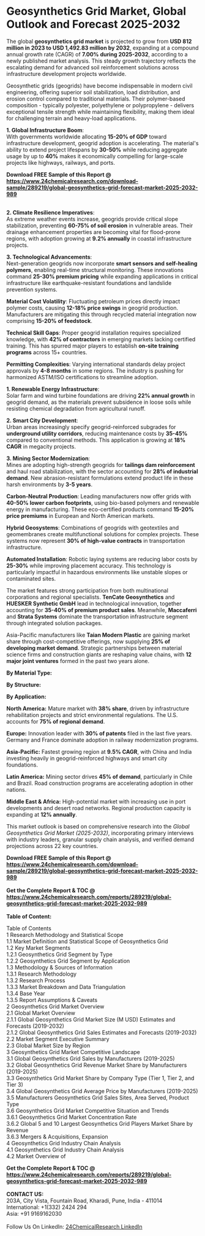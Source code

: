 <h1>Geosynthetics Grid Market, Global Outlook and Forecast 2025-2032</h1><p>The global <strong>geosynthetics grid market</strong> is projected to grow from <strong>USD 812 million in 2023 to USD 1,492.83 million by 2032</strong>, expanding at a compound annual growth rate (CAGR) of <strong>7.00% during 2025-2032</strong>, according to a newly published market analysis. This steady growth trajectory reflects the escalating demand for advanced soil reinforcement solutions across infrastructure development projects worldwide.</p><p>Geosynthetic grids (geogrids) have become indispensable in modern civil engineering, offering superior soil stabilization, load distribution, and erosion control compared to traditional materials. Their polymer-based composition - typically polyester, polyethylene or polypropylene - delivers exceptional tensile strength while maintaining flexibility, making them ideal for challenging terrain and heavy-load applications.</p><p><strong>1. Global Infrastructure Boom</strong>:<br>
With governments worldwide allocating <strong>15-20% of GDP</strong> toward infrastructure development, geogrid adoption is accelerating. The material's ability to extend project lifespans by <strong>30-50%</strong> while reducing aggregate usage by up to <strong>40%</strong> makes it economically compelling for large-scale projects like highways, railways, and ports.</p><div><b>Download FREE Sample of this Report @ 
            <a href="https://www.24chemicalresearch.com/download-sample/289219/global-geosynthetics-grid-forecast-market-2025-2032-989">
            https://www.24chemicalresearch.com/download-sample/289219/global-geosynthetics-grid-forecast-market-2025-2032-989</a></b></div><br><p><strong>2. Climate Resilience Imperatives</strong>:<br>
As extreme weather events increase, geogrids provide critical slope stabilization, preventing <strong>60-75% of soil erosion</strong> in vulnerable areas. Their drainage enhancement properties are becoming vital for flood-prone regions, with adoption growing at <strong>9.2% annually</strong> in coastal infrastructure projects.</p><p><strong>3. Technological Advancements</strong>:<br>
Next-generation geogrids now incorporate <strong>smart sensors and self-healing polymers</strong>, enabling real-time structural monitoring. These innovations command <strong>25-30% premium pricing</strong> while expanding applications in critical infrastructure like earthquake-resistant foundations and landslide prevention systems.</p><p><strong>Material Cost Volatility</strong>: Fluctuating petroleum prices directly impact polymer costs, causing <strong>12-18% price swings</strong> in geogrid production. Manufacturers are mitigating this through recycled material integration now comprising <strong>15-20% of feedstock</strong>.</p><p><strong>Technical Skill Gaps</strong>: Proper geogrid installation requires specialized knowledge, with <strong>42% of contractors</strong> in emerging markets lacking certified training. This has spurred major players to establish <strong>on-site training programs</strong> across 15+ countries.</p><p><strong>Permitting Complexities</strong>: Varying international standards delay project approvals by <strong>4-8 months</strong> in some regions. The industry is pushing for harmonized ASTM/ISO certifications to streamline adoption.</p><p><strong>1. Renewable Energy Infrastructure</strong>:<br>
Solar farm and wind turbine foundations are driving <strong>22% annual growth</strong> in geogrid demand, as the materials prevent subsidence in loose soils while resisting chemical degradation from agricultural runoff.</p><p><strong>2. Smart City Development</strong>:<br>
Urban areas increasingly specify geogrid-reinforced subgrades for <strong>underground utility corridors</strong>, reducing maintenance costs by <strong>35-45%</strong> compared to conventional methods. This application is growing at <strong>18% CAGR</strong> in megacity projects.</p><p><strong>3. Mining Sector Modernization</strong>:<br>
Mines are adopting high-strength geogrids for <strong>tailings dam reinforcement</strong> and haul road stabilization, with the sector accounting for <strong>28% of industrial demand</strong>. New abrasion-resistant formulations extend product life in these harsh environments by <strong>3-5 years</strong>.</p><p><strong>Carbon-Neutral Production</strong>: Leading manufacturers now offer grids with <strong>40-50% lower carbon footprints</strong>, using bio-based polymers and renewable energy in manufacturing. These eco-certified products command <strong>15-20% price premiums</strong> in European and North American markets.</p><p><strong>Hybrid Geosystems</strong>: Combinations of geogrids with geotextiles and geomembranes create multifunctional solutions for complex projects. These systems now represent <strong>30% of high-value contracts</strong> in transportation infrastructure.</p><p><strong>Automated Installation</strong>: Robotic laying systems are reducing labor costs by <strong>25-30%</strong> while improving placement accuracy. This technology is particularly impactful in hazardous environments like unstable slopes or contaminated sites.</p><p>The market features strong participation from both multinational corporations and regional specialists. <strong>TenCate Geosynthetics</strong> and <strong>HUESKER Synthetic GmbH</strong> lead in technological innovation, together accounting for <strong>35-40% of premium product sales</strong>. Meanwhile, <strong>Maccaferri</strong> and <strong>Strata Systems</strong> dominate the transportation infrastructure segment through integrated solution packages.</p><p>Asia-Pacific manufacturers like <strong>Taian Modern Plastic</strong> are gaining market share through cost-competitive offerings, now supplying <strong>25% of developing market demand</strong>. Strategic partnerships between material science firms and construction giants are reshaping value chains, with <strong>12 major joint ventures</strong> formed in the past two years alone.</p><p><strong>By Material Type:</strong></p><p><strong>By Structure:</strong></p><p><strong>By Application:</strong></p><p><strong>North America:</strong> Mature market with <strong>38% share</strong>, driven by infrastructure rehabilitation projects and strict environmental regulations. The U.S. accounts for <strong>75% of regional demand</strong>.</p><p><strong>Europe:</strong> Innovation leader with <strong>30% of patents</strong> filed in the last five years. Germany and France dominate adoption in railway modernization programs.</p><p><strong>Asia-Pacific:</strong> Fastest growing region at <strong>9.5% CAGR</strong>, with China and India investing heavily in geogrid-reinforced highways and smart city foundations.</p><p><strong>Latin America:</strong> Mining sector drives <strong>45% of demand</strong>, particularly in Chile and Brazil. Road construction programs are accelerating adoption in other nations.</p><p><strong>Middle East &amp; Africa:</strong> High-potential market with increasing use in port developments and desert road networks. Regional production capacity is expanding at <strong>12% annually</strong>.</p><p>This market outlook is based on comprehensive research into the <em>Global Geosynthetics Grid Market (2025-2032)</em>, incorporating primary interviews with industry leaders, granular supply chain analysis, and verified demand projections across 22 key countries.</p><div><b>Download FREE Sample of this Report @ 
            <a href="https://www.24chemicalresearch.com/download-sample/289219/global-geosynthetics-grid-forecast-market-2025-2032-989">
            https://www.24chemicalresearch.com/download-sample/289219/global-geosynthetics-grid-forecast-market-2025-2032-989</a></b></div><br><div><b>Get the Complete Report & TOC @ 
            <a href="https://www.24chemicalresearch.com/reports/289219/global-geosynthetics-grid-forecast-market-2025-2032-989">
            https://www.24chemicalresearch.com/reports/289219/global-geosynthetics-grid-forecast-market-2025-2032-989</a></b></div><br>
            <b>Table of Content:</b><p>Table of Contents<br />
1 Research Methodology and Statistical Scope<br />
1.1 Market Definition and Statistical Scope of Geosynthetics Grid<br />
1.2 Key Market Segments<br />
1.2.1 Geosynthetics Grid Segment by Type<br />
1.2.2 Geosynthetics Grid Segment by Application<br />
1.3 Methodology & Sources of Information<br />
1.3.1 Research Methodology<br />
1.3.2 Research Process<br />
1.3.3 Market Breakdown and Data Triangulation<br />
1.3.4 Base Year<br />
1.3.5 Report Assumptions & Caveats<br />
2 Geosynthetics Grid Market Overview<br />
2.1 Global Market Overview<br />
2.1.1 Global Geosynthetics Grid Market Size (M USD) Estimates and Forecasts (2019-2032)<br />
2.1.2 Global Geosynthetics Grid Sales Estimates and Forecasts (2019-2032)<br />
2.2 Market Segment Executive Summary<br />
2.3 Global Market Size by Region<br />
3 Geosynthetics Grid Market Competitive Landscape<br />
3.1 Global Geosynthetics Grid Sales by Manufacturers (2019-2025)<br />
3.2 Global Geosynthetics Grid Revenue Market Share by Manufacturers (2019-2025)<br />
3.3 Geosynthetics Grid Market Share by Company Type (Tier 1, Tier 2, and Tier 3)<br />
3.4 Global Geosynthetics Grid Average Price by Manufacturers (2019-2025)<br />
3.5 Manufacturers Geosynthetics Grid Sales Sites, Area Served, Product Type<br />
3.6 Geosynthetics Grid Market Competitive Situation and Trends<br />
3.6.1 Geosynthetics Grid Market Concentration Rate<br />
3.6.2 Global 5 and 10 Largest Geosynthetics Grid Players Market Share by Revenue<br />
3.6.3 Mergers & Acquisitions, Expansion<br />
4 Geosynthetics Grid Industry Chain Analysis<br />
4.1 Geosynthetics Grid Industry Chain Analysis<br />
4.2 Market Overview of</p><div><b>Get the Complete Report & TOC @ 
            <a href="https://www.24chemicalresearch.com/reports/289219/global-geosynthetics-grid-forecast-market-2025-2032-989">
            https://www.24chemicalresearch.com/reports/289219/global-geosynthetics-grid-forecast-market-2025-2032-989</a></b></div><br><b>CONTACT US:</b><br>
            203A, City Vista, Fountain Road, Kharadi, Pune, India - 411014<br>
            International: +1(332) 2424 294<br>
            Asia: +91 9169162030 <br><br>
            Follow Us On LinkedIn: <a href="https://www.linkedin.com/company/24chemicalresearch/">24ChemicalResearch LinkedIn</a>